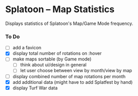 # Splatoon – Map Statistics

Displays statistics of Splatoon's Map/Game Mode frequency.

### To Do
- [ ] add a favicon
- [x] display total number of rotations on :hover
- [ ] make maps sortable (by Game mode)
  - [ ] think about ui/design in general
  - [ ] let user choose between view by month/view by map
- [ ] display combined number of map rotations per month
- [x] add additional data (might have to add Splatfest by hand)
- [x] display Turf War data
